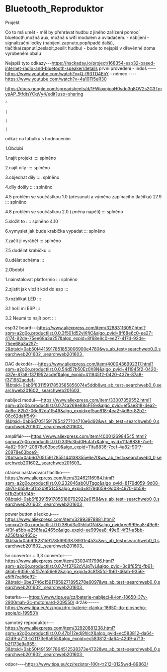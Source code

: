 # Bluetooth_Reproduktor
Projekt 

Co to má umět - měl by přehrávat hudbu z jiného zařízení pomocí bluetooth,možná aux, možná s wifi modulem a ovladačem.
              - nabíjení 
              - signalizační ledky (nabíjení,zapnuto,popřípadě další), tlačítka(zapnutí,zeslabit,zesílit hudbu)
              - bude to nejspíš v dřevěnné doma vyrobeném obalu



Nejspíš tyto odkazy---https://hackaday.io/project/168354-esp32-based-internet-radio-and-bluetooth-speaker/details
                  první provedení - indoš ----https://www.youtube.com/watch?v=Q-f93TD4EbY
                                  - němec ----https://www.youtube.com/watch?v=4a10Tl5eR30  





https://docs.google.com/spreadsheets/d/1FWioxnjcoH0sdo3q8OV2s2G3TmypAP_5tfdtsYCqVy4/edit?usp=sharing

    ^
    
    |
    
    |
    
    |
    
odkaz na tabulku s hodnocením




1.Období



1.najít projekt :::: splněno

2.najít díly    :::: splněno

3.objednat díly :::: splněno

4.díly došly    :::: splněno

4.5 problém se součástkou 1.0 (přesunutí a výměna zapínacího tlačítka) 27.9 ::: splněno 

4.8 problém se součástkou 2.0 (změna napětí) ::: splněno

5.složit to     :::: splněno   4.10

6.vymyslet jak bude krabička vypadat  ::: splněno

7.začít ji vyrábět ::: splněno

7.5 dodělat krabičku :::

8.udělat schéma :::




2.Období




1.nainstalovat platformio ::: splněno

2.zjistit jak vložit kód do esp :::

3.rozblikat LED :::

3.1 hoří mi ESP :::

3.2 Neumí to najít port :::



                   
        
   esp32 board---https://www.aliexpress.com/item/32883116057.html?spm=a2g0o.productlist.0.0.3f501d52vlKfjC&algo_pvid=8f68e6c0-ee27-4174-92de-75ee68a3a257&algo_expid=8f68e6c0-ee27-4174-92de-75ee68a3a257-2&btsid=0ab50f4415917851853006900e4780&ws_ab_test=searchweb0_0,searchweb201602_,searchweb201603_
   
   
   
   
   DAC dekodér---https://www.aliexpress.com/item/4000436992317.html?spm=a2g0o.productlist.0.0.54d57b50Ez0X8N&algo_pvid=411945f2-0420-437e-87a8-f371952acdef&algo_expid=411945f2-0420-437e-87a8-f371952acdef-1&btsid=0ab6f83115917853585856074e5ddb&ws_ab_test=searchweb0_0,searchweb201602_,searchweb201603_
   
   
   
   
   nabíjecí modul---https://www.aliexpress.com/item/33007359552.html?spm=a2g0o.productlist.0.0.74a269e88pFE9v&algo_pvid=ef5ae818-4ea2-4d8e-82b2-06c62da1f549&algo_expid=ef5ae818-4ea2-4d8e-82b2-06c62da1f549-1&btsid=0ab6d70515917854277104710e6d92&ws_ab_test=searchweb0_0,searchweb201602_,searchweb201603_
   
   
   
   amplifiér----https://www.aliexpress.com/item/4000126984545.html?spm=a2g0o.productlist.0.0.339c3bd0Hufafx&algo_pvid=11fa8836-7cef-4a82-90f7-20878e63bce9&algo_expid=11fa8836-7cef-4a82-90f7-20878e63bce9-2&btsid=0ab6d70515917855144138355e6e7f&ws_ab_test=searchweb0_0,searchweb201602_,searchweb201603_
   
   
   otáčecí nastavovací tlačítko----https://www.aliexpress.com/item/32462116984.html?spm=a2g0o.productlist.0.0.232046ab0UTqgc&algo_pvid=8179d059-9d08-4970-bb58-5f1b2b9f5145&algo_expid=8179d059-9d08-4970-bb58-5f1b2b9f5145-0&btsid=0ab6f83915917856186792922e6158&ws_ab_test=searchweb0_0,searchweb201602_,searchweb201603_
   
   
   
   
   power button s ledkou----https://www.aliexpress.com/item/32993978881.html?spm=a2g0o.productlist.0.0.38bd3a05hluONd&algo_pvid=ee999ea8-49e6-4f3f-a5bb-a256faa2465c&algo_expid=ee999ea8-49e6-4f3f-a5bb-a256faa2465c-1&btsid=0ab6f82315917856903878931e453c&ws_ab_test=searchweb0_0,searchweb201602_,searchweb201603_
   
   
   
   5v convertor + 3,3 convertor----https://www.aliexpress.com/item/33034117996.html?spm=a2g0o.productlist.0.0.74f3762cVUpTyL&algo_pvid=3c8f85fd-fb61-46ab-9356-a5f57ea56e92&algo_expid=3c8f85fd-fb61-46ab-9356-a5f57ea56e92-2&btsid=0be3746c15917859271895278e6097&ws_ab_test=searchweb0_0,searchweb201602_,searchweb201603_
   
   
   
   
   baterka----https://www.tipa.eu/cz/baterie-nabijeci-li-ion-18650-37v-2900mah-3c-motoma/d-209550/
   držák------https://www.tipa.eu/cz/pouzdro-baterie-clanku-18650-do-plosneho-spoje/d-199531/
   
   
   
   samotný reproduktor---https://www.aliexpress.com/item/32920881238.html?spm=a2g0o.productlist.0.0.47b112edj9hlcX&algo_pvid=ec583812-da64-42d9-a713-b2f173e9a955&algo_expid=ec583812-da64-42d9-a713-b2f173e9a955-3&btsid=0ab50f4915917864512538373e4722&ws_ab_test=searchweb0_0,searchweb201602_,searchweb201603_
   
   
   
   
   odpor----https://www.tipa.eu/cz/rezistor-100r-tr212-0125w/d-89863/
   
            
            
            
         
